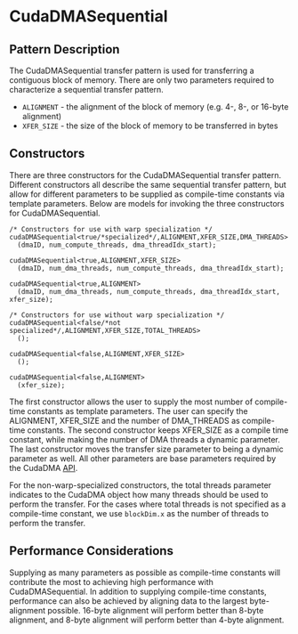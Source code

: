 # CudaDMASequential #

## Pattern Description ##

The CudaDMASequential transfer pattern is used for transferring a contiguous block of memory.  There are only two parameters required to characterize a sequential transfer pattern.
  * `ALIGNMENT` - the alignment of the block of memory (e.g. 4-, 8-, or 16-byte alignment)
  * `XFER_SIZE` - the size of the block of memory to be transferred in bytes

## Constructors ##

There are three constructors for the CudaDMASequential transfer pattern.  Different constructors all describe the same sequential transfer pattern, but allow for different parameters to be supplied as compile-time constants via template parameters.  Below are models for invoking the three constructors for CudaDMASequential.

```
/* Constructors for use with warp specialization */
cudaDMASequential<true/*specialized*/,ALIGNMENT,XFER_SIZE,DMA_THREADS>
  (dmaID, num_compute_threads, dma_threadIdx_start);

cudaDMASequential<true,ALIGNMENT,XFER_SIZE>
  (dmaID, num_dma_threads, num_compute_threads, dma_threadIdx_start);

cudaDMASequential<true,ALIGNMENT>
  (dmaID, num_dma_threads, num_compute_threads, dma_threadIdx_start, xfer_size);

/* Constructors for use without warp specialization */
cudaDMASequential<false/*not specialized*/,ALIGNMENT,XFER_SIZE,TOTAL_THREADS>
  ();

cudaDMASequential<false,ALIGNMENT,XFER_SIZE>
  ();

cudaDMASequential<false,ALIGNMENT>
  (xfer_size);
```

The first constructor allows the user to supply the most number of compile-time constants as template parameters.  The user can specify the ALIGNMENT, XFER\_SIZE and the number of DMA\_THREADS as compile-time constants.  The second constructor keeps XFER\_SIZE as a compile time constant, while making the number of DMA threads a dynamic parameter.  The last constructor moves the transfer size parameter to being a dynamic parameter as well.  All other parameters are base parameters required by the CudaDMA [API](Interface.md).

For the non-warp-specialized constructors, the total threads parameter indicates to the CudaDMA object how many threads should be used to perform the transfer.  For the cases where total threads is not specified as a compile-time constant, we use `blockDim.x` as the number of threads to perform the transfer.

## Performance Considerations ##

Supplying as many parameters as possible as compile-time constants will contribute the most to achieving high performance with CudaDMASequential.  In addition to supplying compile-time constants, performance can also be achieved by aligning data to the largest byte-alignment possible.  16-byte alignment will perform better than 8-byte alignment, and 8-byte alignment will perform better than 4-byte alignment.